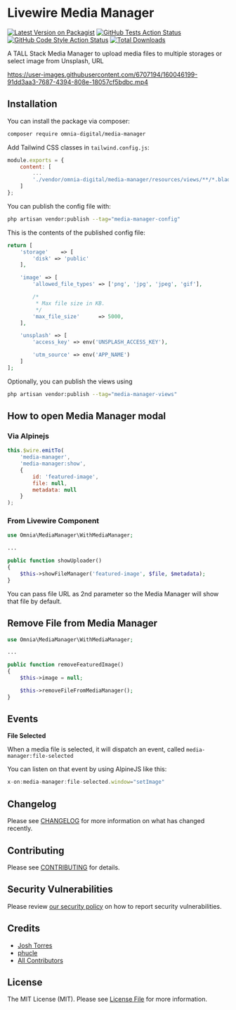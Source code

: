 # Livewire Media Manager

[![Latest Version on Packagist](https://img.shields.io/packagist/v/omnia-digital/media-manager.svg?style=flat-square)](https://packagist.org/packages/omnia-digital/media-manager)
[![GitHub Tests Action Status](https://img.shields.io/github/workflow/status/omnia-digital/media-manager/run-tests?label=tests)](https://github.com/omnia-digital/media-manager/actions?query=workflow%3Arun-tests+branch%3Amain)
[![GitHub Code Style Action Status](https://img.shields.io/github/workflow/status/omnia-digital/media-manager/Check%20&%20fix%20styling?label=code%20style)](https://github.com/omnia-digital/media-manager/actions?query=workflow%3A"Check+%26+fix+styling"+branch%3Amain)
[![Total Downloads](https://img.shields.io/packagist/dt/omnia-digital/media-manager.svg?style=flat-square)](https://packagist.org/packages/omnia-digital/media-manager)

A TALL Stack Media Manager to upload media files to multiple storages or select image from Unsplash, URL

https://user-images.githubusercontent.com/6707194/160046199-91dd3aa3-7687-4394-808e-18057cf5bdbc.mp4


## Installation

You can install the package via composer:

```bash
composer require omnia-digital/media-manager
```

Add Tailwind CSS classes in `tailwind.config.js`:

```js
module.exports = {
    content: [
        ...
        './vendor/omnia-digital/media-manager/resources/views/**/*.blade.php',
    ]
};
```

You can publish the config file with:

```bash
php artisan vendor:publish --tag="media-manager-config"
```

This is the contents of the published config file:

```php
return [
    'storage'    => [
        'disk' => 'public'
    ],

    'image' => [
        'allowed_file_types' => ['png', 'jpg', 'jpeg', 'gif'],

        /*
         * Max file size in KB.
         */
        'max_file_size'      => 5000,
    ],

    'unsplash' => [
        'access_key' => env('UNSPLASH_ACCESS_KEY'),

        'utm_source' => env('APP_NAME')
    ]
];
```

Optionally, you can publish the views using

```bash
php artisan vendor:publish --tag="media-manager-views"
```

## How to open Media Manager modal

### Via Alpinejs

```js
this.$wire.emitTo(
    'media-manager',
    'media-manager:show',
    {
        id: 'featured-image',
        file: null,
        metadata: null
    }
);
```

### From Livewire Component

```php
use Omnia\MediaManager\WithMediaManager;

...

public function showUploader()
{
    $this->showFileManager('featured-image', $file, $metadata);
}
```

You can pass file URL as 2nd parameter so the Media Manager will show that file by default.

## Remove File from Media Manager

```php
use Omnia\MediaManager\WithMediaManager;

...

public function removeFeaturedImage()
{
    $this->image = null;

    $this->removeFileFromMediaManager();
}
```

## Events

**File Selected**

When a media file is selected, it will dispatch an event, called `media-manager:file-selected`

You can listen on that event by using AlpineJS like this:

```js
x-on:media-manager:file-selected.window="setImage"
```

## Changelog

Please see [CHANGELOG](CHANGELOG.md) for more information on what has changed recently.

## Contributing

Please see [CONTRIBUTING](.github/CONTRIBUTING.md) for details.

## Security Vulnerabilities

Please review [our security policy](../../security/policy) on how to report security vulnerabilities.

## Credits

- [Josh Torres](https://github.com/joshtorres)
- [phucle](https://github.com/phuclh)
- [All Contributors](../../contributors)

## License

The MIT License (MIT). Please see [License File](LICENSE.md) for more information.
